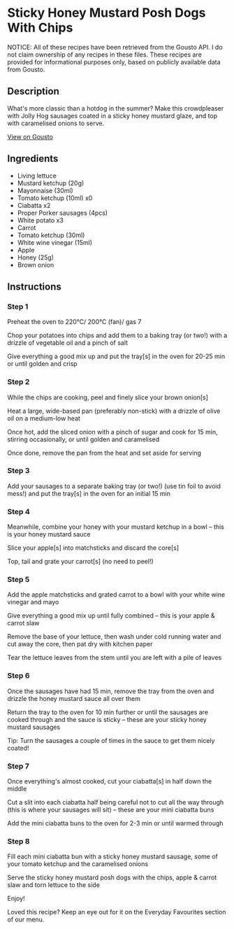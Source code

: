 # Sticky Honey Mustard Posh Dogs With Chips

NOTICE: All of these recipes have been retrieved from the Gousto API. I do not claim ownership of any recipes in these files. These recipes are provided for informational purposes only, based on publicly available data from Gousto.

## Description

What's more classic than a hotdog in the summer? Make this crowdpleaser with Jolly Hog sausages coated in a sticky honey mustard glaze, and top with caramelised onions to serve. 

[View on Gousto](https://www.gousto.co.uk/recipes/cookbook/sticky-honey-mustard-posh-dogs)

## Ingredients

- Living lettuce
- Mustard ketchup (20g)
- Mayonnaise (30ml)
- Tomato ketchup (10ml) x0
- Ciabatta x2
- Proper Porker sausages (4pcs)
- White potato x3
- Carrot
- Tomato ketchup (30ml)
- White wine vinegar (15ml)
- Apple
- Honey (25g)
- Brown onion

## Instructions


### Step 1

Preheat the oven to 220°C/ 200°C (fan)/ gas 7

Chop your potatoes into chips and add them to a baking tray (or two!) with a drizzle of vegetable oil and a pinch of salt

Give everything a good mix up and put the tray[s] in the oven for 20-25 min or until golden and crisp


### Step 2

While the chips are cooking, peel and finely slice your brown onion[s]

Heat a large, wide-based pan (preferably non-stick) with a drizzle of olive oil on a medium-low heat

Once hot, add the sliced onion with a pinch of sugar and cook for 15 min, stirring occasionally, or until golden and caramelised

Once done, remove the pan from the heat and set aside for serving


### Step 3

Add your sausages to a separate baking tray (or two!) (use tin foil to avoid mess!) and put the tray[s] in the oven for an initial 15 min


### Step 4

Meanwhile, combine your honey with your mustard ketchup in a bowl – this is your honey mustard sauce

Slice your apple[s] into matchsticks and discard the core[s]

Top, tail and grate your carrot[s]<span class="text-danger"> </span>(no need to peel!)


### Step 5

Add the apple matchsticks and grated carrot to a bowl with your white wine vinegar and mayo

Give everything a good mix up until fully combined – this is your apple & carrot slaw

Remove the base of your lettuce, then wash under cold running water and cut away the core, then pat dry with kitchen paper 

Tear the lettuce leaves from the stem until you are left with a pile of leaves


### Step 6

Once the sausages have had 15 min, remove the tray from the oven and drizzle the honey mustard sauce all over them

Return the tray to the oven for 10 min further or until the sausages are cooked through and the sauce is sticky – these are your sticky honey mustard sausages

Tip: Turn the sausages a couple of times in the sauce to get them nicely coated!


### Step 7

Once everything's almost cooked, cut your ciabatta[s] in half down the middle

Cut a slit into each ciabatta half being careful not to cut all the way through (this is where your sausages will sit) – these are your mini ciabatta buns

Add the mini ciabatta buns to the oven for 2-3 min or until warmed through

### Step 8

Fill each mini ciabatta bun with a sticky honey mustard sausage, some of your tomato ketchup and the caramelised onions

Serve the sticky honey mustard posh dogs with the chips, apple & carrot slaw and torn lettuce to the side

Enjoy!

<span class="text-danger">Loved this recipe? Keep an eye out for it on the Everyday Favourites section of our menu.</span>

